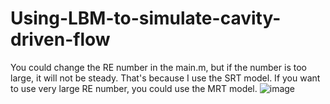 # Using-LBM-to-simulate-cavity-driven-flow
You could change the RE number in the main.m, but if the number is too large, it will not be steady. That's because I use the SRT model. If you want to use very large RE number, you could use the MRT model.
![image](https://user-images.githubusercontent.com/106267467/200864495-fe7d64a5-d35b-4363-bf2a-01701f642d38.png)
